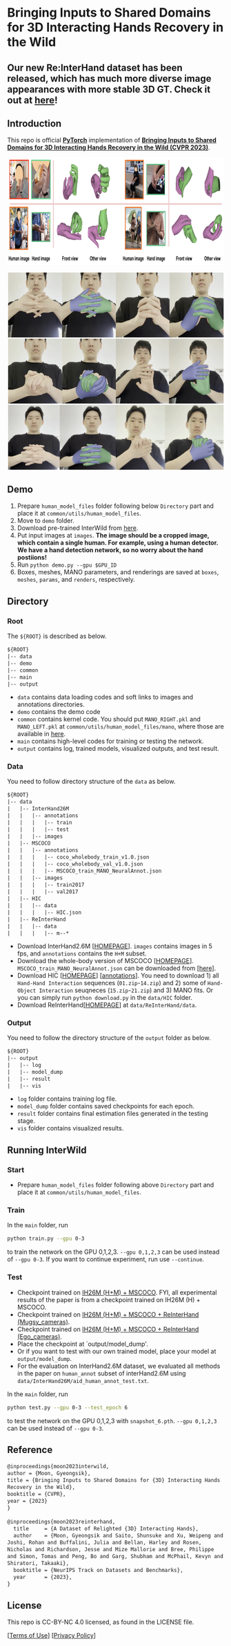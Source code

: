 # Bringing Inputs to Shared Domains for 3D Interacting Hands Recovery in the Wild

## Our new Re:InterHand dataset has been released, which has much more diverse image appearances with more stable 3D GT. Check it out at [here](https://mks0601.github.io/ReInterHand)!

## Introduction
This repo is official **[PyTorch](https://pytorch.org)** implementation of **[Bringing Inputs to Shared Domains for 3D Interacting Hands Recovery in the Wild (CVPR 2023)](https://arxiv.org/abs/2303.13652)**. 

<p align="middle">
<img src="assets/teaser.png" width="1200" height="250">
</p>

<p align="middle">
<img src="assets/demo1.png" width="250" height="150"><img src="assets/demo2.png" width="250" height="150"><img src="assets/demo3.png" width="250" height="150"><img src="assets/demo4.png" width="250" height="150"><img src="assets/demo5.png" width="250" height="150"><img src="assets/demo6.png" width="250" height="150">
</p>

## Demo
1. Prepare `human_model_files` folder following below `Directory` part and place it at `common/utils/human_model_files`.
2. Move to `demo` folder.
3. Download pre-trained InterWild from [here](https://drive.google.com/file/d/1zZy3L6zrHJtWMUEJFonqDtRG9XGHabN1/view).
4. Put input images at `images`. **The image should be a cropped image, which contain a single human. For example, using a human detector. We have a hand detection network, so no worry about the hand postiions!**
5. Run `python demo.py --gpu $GPU_ID`
6. Boxes, meshes, MANO parameters, and renderings are saved at `boxes`, `meshes`, `params`, and `renders`, respectively.

## Directory

### Root
The `${ROOT}` is described as below.
```
${ROOT}
|-- data
|-- demo
|-- common
|-- main
|-- output
```
* `data` contains data loading codes and soft links to images and annotations directories.
* `demo` contains the demo code
* `common` contains kernel code. You should put `MANO_RIGHT.pkl` and `MANO_LEFT.pkl` at `common/utils/human_model_files/mano`, where those are available in [here](https://mano.is.tue.mpg.de/).
* `main` contains high-level codes for training or testing the network.
* `output` contains log, trained models, visualized outputs, and test result.

### Data
You need to follow directory structure of the `data` as below.
```
${ROOT}
|-- data
|   |-- InterHand26M
|   |   |-- annotations
|   |   |   |-- train
|   |   |   |-- test
|   |   |-- images
|   |-- MSCOCO
|   |   |-- annotations
|   |   |   |-- coco_wholebody_train_v1.0.json
|   |   |   |-- coco_wholebody_val_v1.0.json
|   |   |   |-- MSCOCO_train_MANO_NeuralAnnot.json
|   |   |-- images
|   |   |   |-- train2017
|   |   |   |-- val2017
|   |-- HIC
|   |   |-- data
|   |   |   |-- HIC.json
|   |-- ReInterHand
|   |   |-- data
|   |   |   |-- m--*
```
* Download InterHand2.6M [[HOMEPAGE](https://mks0601.github.io/InterHand2.6M/)]. `images` contains images in 5 fps, and `annotations` contains the `H+M` subset.
* Download the whole-body version of MSCOCO [[HOMEPAGE](https://github.com/jin-s13/COCO-WholeBody/)]. `MSCOCO_train_MANO_NeuralAnnot.json` can be downloaded from [[here](https://drive.google.com/file/d/1OuWlMor5f0TZLVSsojz5Mh6Ut93WkcJc/view)].
* Download HIC [[HOMEPAGE](https://files.is.tue.mpg.de/dtzionas/Hand-Object-Capture/)] [[annotations](https://drive.google.com/file/d/1oqquzJ7DY728M8zQoCYvvuZEBh8L8zkQ/view?usp=share_link)]. You need to download 1) all `Hand-Hand Interaction` sequences (`01.zip`-`14.zip`) and 2) some of `Hand-Object Interaction` seuqneces (`15.zip`-`21.zip`) and 3) MANO fits. Or you can simply run `python download.py` in the `data/HIC` folder.
* Download ReInterHand[[HOMEPAGE](https://mks0601.github.io/ReInterHand/)] at `data/ReInterHand/data`.

### Output
You need to follow the directory structure of the `output` folder as below.
```
${ROOT}
|-- output
|   |-- log
|   |-- model_dump
|   |-- result
|   |-- vis
```
* `log` folder contains training log file.
* `model_dump` folder contains saved checkpoints for each epoch.
* `result` folder contains final estimation files generated in the testing stage.
* `vis` folder contains visualized results.

## Running InterWild
### Start
* Prepare `human_model_files` folder following above `Directory` part and place it at `common/utils/human_model_files`.

### Train
In the `main` folder, run
```bash
python train.py --gpu 0-3
```
to train the network on the GPU 0,1,2,3. `--gpu 0,1,2,3` can be used instead of `--gpu 0-3`. If you want to continue experiment, run use `--continue`. 


### Test
* Checkpoint trained on [IH26M (H+M) + MSCOCO](https://drive.google.com/file/d/12temUVaIhrpUqw-zzXArqI6cm5aMfVWa/view?usp=share_link). FYI, all experimental results of the paper is from a checkpoint trained on IH26M (H) + MSCOCO.
* Checkpoint trained on [IH26M (H+M) + MSCOCO + ReInterHand (Mugsy_cameras)](https://drive.google.com/file/d/1zZy3L6zrHJtWMUEJFonqDtRG9XGHabN1/view?usp=sharing). 
* Checkpoint trained on [IH26M (H+M) + MSCOCO + ReInterHand (Ego_cameras)](https://drive.google.com/file/d/10ufTH3J95ss95p4eP7kIUweDCv0C320E/view?usp=sharing).
* Place the checkpoint at `output/model_dump'.
* Or if you want to test with our own trained model, place your model at `output/model_dump`.
* For the evaluation on InterHand2.6M dataset, we evaluated all methods in the paper on `human_annot` subset of interHand2.6M using `data/InterHand26M/aid_human_annot_test.txt`.

In the `main` folder, run 
```bash
python test.py --gpu 0-3 --test_epoch 6
```
to test the network on the GPU 0,1,2,3 with `snapshot_6.pth`.  `--gpu 0,1,2,3` can be used instead of `--gpu 0-3`. 


## Reference  
```  
@inproceedings{moon2023interwild,  
author = {Moon, Gyeongsik},  
title = {Bringing Inputs to Shared Domains for {3D} Interacting Hands Recovery in the Wild},  
booktitle = {CVPR},  
year = {2023}  
} 

@inproceedings{moon2023reinterhand,
  title     = {A Dataset of Relighted {3D} Interacting Hands},
  author    = {Moon, Gyeongsik and Saito, Shunsuke and Xu, Weipeng and Joshi, Rohan and Buffalini, Julia and Bellan, Harley and Rosen, Nicholas and Richardson, Jesse and Mize Mallorie and Bree, Philippe and Simon, Tomas and Peng, Bo and Garg, Shubham and McPhail, Kevyn and Shiratori, Takaaki},
  booktitle = {NeurIPS Track on Datasets and Benchmarks},
  year      = {2023},
}
```

## License
This repo is CC-BY-NC 4.0 licensed, as found in the LICENSE file.

[[Terms of Use](https://opensource.facebook.com/legal/terms)]
[[Privacy Policy](https://opensource.facebook.com/legal/privacy)]

